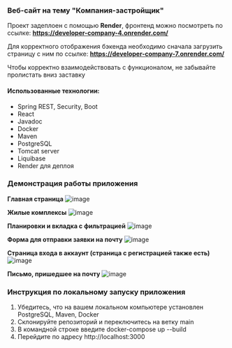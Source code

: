 ### Веб-сайт на тему "Компания-застройщик"

Проект задеплоен с помощью **Render**, фронтенд можно посмотреть по ссылке: **https://developer-company-4.onrender.com/**

Для корректного отображения бэкенда необходимо сначала загрузить страницу с ним по ссылке: **https://developer-company-7.onrender.com/**

Чтобы корректно взаимодействовать с функционалом, не забывайте пролистать вниз заставку

#### Использованные технологии:
- Spring REST, Security, Boot
- React
- Javadoc
- Docker
- Maven
- PostgreSQL
- Tomcat server
- Liquibase
- Render для деплоя

### Демонстрация работы приложения

**Главная страница**
![image](https://github.com/user-attachments/assets/6b5cc1d6-9f49-4da0-9edd-cbe981376315)

**Жилые комплексы**
![image](https://github.com/user-attachments/assets/9ca29719-8f44-4db6-8fb4-1d8d08575d8a)

**Планировки и вкладка с фильтрацией**
![image](https://github.com/user-attachments/assets/5eb0f575-59ac-4749-817a-aa2c3743a43a)

**Форма для отправки заявки на почту**
![image](https://github.com/user-attachments/assets/8131e99b-9dc4-43f1-8c69-861009082fd9)

**Страница входа в аккаунт (страница с регистрацией также есть)**
![image](https://github.com/user-attachments/assets/f4cfa502-0e0e-4526-97a6-91db76814e24)

**Письмо, пришедшее на почту**
![image](https://github.com/user-attachments/assets/6e3ab369-1534-4ddf-bd90-d3a7c78ab5b5)


### Инструкция по локальному запуску приложения
1. Убедитесь, что на вашем локальном компьютере установлен PostgreSQL, Maven, Docker
2. Склонируйте репозиторий и переключитесь на ветку main
3. В командной строке введите docker-compose up --build
4. Перейдите по адресу http://localhost:3000
